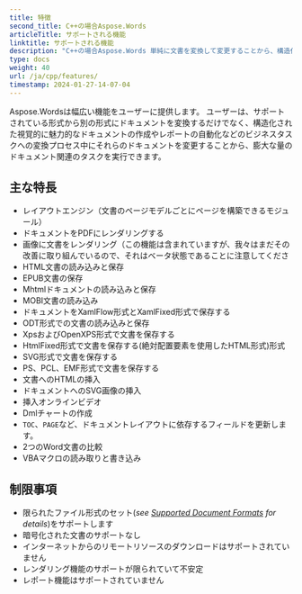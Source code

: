 ```yaml
---
title: 特徴
second_title: C++の場合Aspose.Words
articleTitle: サポートされる機能
linktitle: サポートされる機能
description: "C++の場合Aspose.Words 単純に文書を変換して変更することから、構造化された視覚的に魅力的な文書を作成したり、レポートを自動化することまで、幅広い機能をユーザーに提供します。"
type: docs
weight: 40
url: /ja/cpp/features/
timestamp: 2024-01-27-14-07-04
---
```


Aspose.Wordsは幅広い機能をユーザーに提供します。 ユーザーは、サポートされている形式から別の形式にドキュメントを変換するだけでなく、構造化された視覚的に魅力的なドキュメントの作成やレポートの自動化などのビジネスタスクへの変換プロセス中にそれらのドキュメントを変更することから、膨大な量のドキュメント関連のタスクを実行できます。

## 主な特長

- レイアウトエンジン（文書のページモデルごとにページを構築できるモジュール）
- ドキュメントをPDFにレンダリングする
- 画像に文書をレンダリング（この機能は含まれていますが、我々はまだその改善に取り組んでいるので、それはベータ状態であることに注意してくださ
- HTML文書の読み込みと保存
- EPUB文書の保存
- Mhtmlドキュメントの読み込みと保存
- MOBI文書の読み込み
- ドキュメントをXamlFlow形式とXamlFixed形式で保存する
- ODT形式での文書の読み込みと保存
- XpsおよびOpenXPS形式で文書を保存する
- HtmlFixed形式で文書を保存する(絶対配置要素を使用したHTML形式)形式
- SVG形式で文書を保存する
- PS、PCL、EMF形式で文書を保存する
- 文書へのHTMLの挿入
- ドキュメントへのSVG画像の挿入
- 挿入オンラインビデオ
- Dmlチャートの作成
- `TOC`、`PAGE`など、ドキュメントレイアウトに依存するフィールドを更新します。
- 2つのWord文書の比較
- VBAマクロの読み取りと書き込み

## 制限事項

- 限られたファイル形式のセット(*see [Supported Document Formats](/words/cpp/supported-document-formats/) for details*)をサポートします
- 暗号化された文書のサポートなし
- インターネットからのリモートリソースのダウンロードはサポートされていません
- レンダリング機能のサポートが限られていて不安定
- レポート機能はサポートされていません
